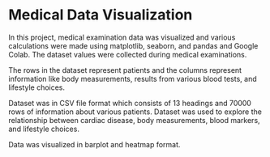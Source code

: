# Medical Data Visualization

In this project, medical examination data was visualized and various calculations were made using matplotlib, seaborn, and pandas and Google Colab. The dataset values were collected during medical examinations.

The rows in the dataset represent patients and the columns represent information like body measurements, results from various blood tests, and lifestyle choices.

Dataset was in CSV file format which consists of 13 headings and 70000 rows of information about various patients. Dataset was used to explore the relationship between cardiac disease, body measurements, blood markers, and lifestyle choices. 

Data was visualized in barplot and heatmap format. 
